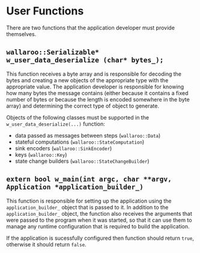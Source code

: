 # User Functions

There are two functions that the application developer must provide
themselves.

## `wallaroo::Serializable* w_user_data_deserialize (char* bytes_);`

This function receives a byte array and is responsible for decoding
the bytes and creating a new objects of the appropriate type with the
appropriate value. The application developer is responsible for
knowing how many bytes the message contains (either because it
contains a fixed number of bytes or because the length is encoded
somewhere in the byte array) and determining the correct type of
object to generate.

Objects of the following classes must be supported in the
`w_user_data_deserialize(...)` function:

* data passed as messages between steps (`wallaroo::Data`)
* stateful computations (`wallaroo::StateComputation`)
* sink encoders (`wallaroo::SinkEncoder`)
* keys (`wallaroo::Key`)
* state change builders (`wallaroo::StateChangeBuilder`)

## `extern bool w_main(int argc, char **argv, Application *application_builder_)`

This function is responsible for setting up the application using the
`application_builder_` object that is passed to it. In addition to the
`application_builder_` object, the function also receives the arguments
that were passed to the program when it was started, so that it can
use them to manage any runtime configuration that is required to build
the application.

If the application is sucessfully configured then function should
return `true`, otherwise it should return `false`.
